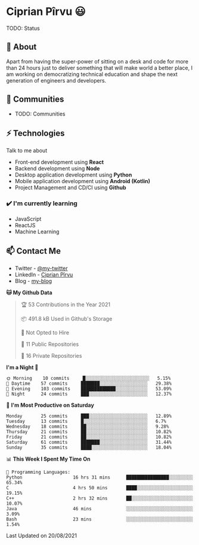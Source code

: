 # Ciprian Pîrvu 😃

TODO: Status

## 🧐 About

Apart from having the super-power of sitting on a desk and code for more than 24 hours just to deliver something that will make world a better place, I am working on democratizing technical education and shape the next generation of engineers and developers.

## 👯 Communities

-   TODO: Communities

## ⚡ Technologies

Talk to me about

-   Front-end development using **React**
-   Backend development using **Node**
-   Desktop application development using **Python**
-   Mobile application development using **Android (Kotlin)**
-   Project Management and CD/CI using **Github**

### ✔️ I'm currently learning

-   JavaScript
-   ReactJS
-   Machine Learning

## 📫 Contact Me

-   Twitter - [@my-twitter]()
-   LinkedIn - [Ciprian Pîrvu](https://www.linkedin.com/in/p%C3%AErvu-ciprian-cristian-4415991b1/)
-   Blog - [my-blog]()

<!--START_SECTION:waka-->
**🐱 My Github Data** 

> 🏆 53 Contributions in the Year 2021
 > 
> 📦 491.8 kB Used in Github's Storage 
 > 
> 🚫 Not Opted to Hire
 > 
> 📜 11 Public Repositories 
 > 
> 🔑 16 Private Repositories  
 > 
**I'm a Night 🦉** 

```text
🌞 Morning    10 commits     █░░░░░░░░░░░░░░░░░░░░░░░░   5.15% 
🌆 Daytime    57 commits     ███████░░░░░░░░░░░░░░░░░░   29.38% 
🌃 Evening    103 commits    █████████████░░░░░░░░░░░░   53.09% 
🌙 Night      24 commits     ███░░░░░░░░░░░░░░░░░░░░░░   12.37%

```
📅 **I'm Most Productive on Saturday** 

```text
Monday       25 commits     ███░░░░░░░░░░░░░░░░░░░░░░   12.89% 
Tuesday      13 commits     █░░░░░░░░░░░░░░░░░░░░░░░░   6.7% 
Wednesday    18 commits     ██░░░░░░░░░░░░░░░░░░░░░░░   9.28% 
Thursday     21 commits     ██░░░░░░░░░░░░░░░░░░░░░░░   10.82% 
Friday       21 commits     ██░░░░░░░░░░░░░░░░░░░░░░░   10.82% 
Saturday     61 commits     ███████░░░░░░░░░░░░░░░░░░   31.44% 
Sunday       35 commits     ████░░░░░░░░░░░░░░░░░░░░░   18.04%

```


📊 **This Week I Spent My Time On** 

```text
💬 Programming Languages: 
Python                   16 hrs 31 mins      ████████████████░░░░░░░░░   65.34% 
C                        4 hrs 50 mins       ████░░░░░░░░░░░░░░░░░░░░░   19.15% 
C++                      2 hrs 32 mins       ██░░░░░░░░░░░░░░░░░░░░░░░   10.07% 
Java                     46 mins             ░░░░░░░░░░░░░░░░░░░░░░░░░   3.09% 
Bash                     23 mins             ░░░░░░░░░░░░░░░░░░░░░░░░░   1.54%

```


 Last Updated on 20/08/2021
<!--END_SECTION:waka-->
